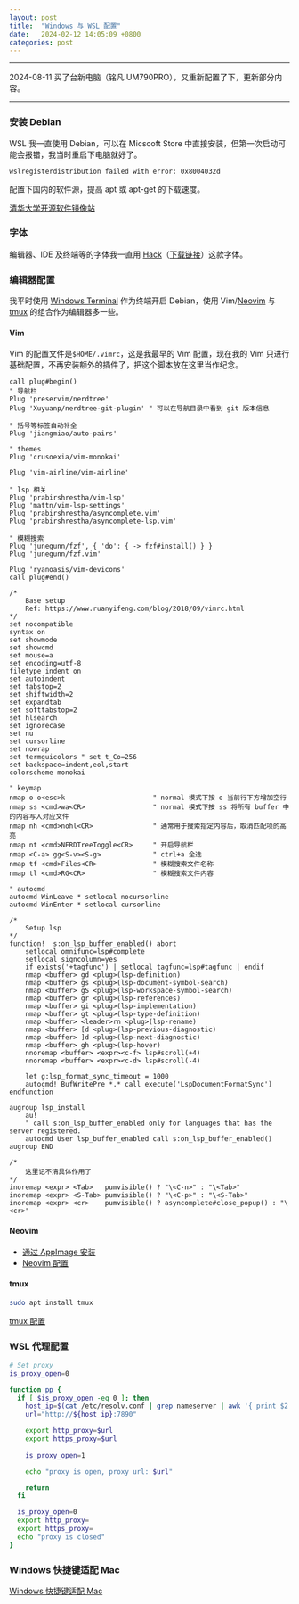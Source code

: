 ```yaml
---
layout: post
title:  "Windows 与 WSL 配置"
date:   2024-02-12 14:05:09 +0800
categories: post
---
```


---

2024-08-11 买了台新电脑（铭凡 UM790PRO），又重新配置了下，更新部分内容。

---

### 安装 Debian

WSL 我一直使用 Debian，可以在 Micscoft Store 中直接安装，但第一次启动可能会报错，我当时重启下电脑就好了。

```
wslregisterdistribution failed with error: 0x8004032d
```

配置下国内的软件源，提高 apt 或 apt-get 的下载速度。

[清华大学开源软件镜像站](https://mirrors.tuna.tsinghua.edu.cn/help/debian/)

### 字体

编辑器、IDE 及终端等的字体我一直用 [Hack](https://github.com/source-foundry/Hack)（[下载链接](https://github.com/ryanoasis/nerd-fonts/releases/download/v3.2.1/Hack.zip)）这款字体。

### 编辑器配置

我平时使用 [Windows Terminal](https://github.com/microsoft/terminal) 作为终端开启 Debian，使用 Vim/[Neovim](https://neovim.io/) 与 [tmux](https://github.com/tmux/tmux/wiki) 的组合作为编辑器多一些。

#### Vim

Vim 的配置文件是`$HOME/.vimrc`，这是我最早的 Vim 配置，现在我的 Vim 只进行基础配置，不再安装额外的插件了，把这个脚本放在这里当作纪念。

``` vim
call plug#begin()
" 导航栏
Plug 'preservim/nerdtree'
Plug 'Xuyuanp/nerdtree-git-plugin' " 可以在导航目录中看到 git 版本信息

" 括号等标签自动补全
Plug 'jiangmiao/auto-pairs'

" themes
Plug 'crusoexia/vim-monokai'

Plug 'vim-airline/vim-airline'

" lsp 相关
Plug 'prabirshrestha/vim-lsp'
Plug 'mattn/vim-lsp-settings'
Plug 'prabirshrestha/asyncomplete.vim'
Plug 'prabirshrestha/asyncomplete-lsp.vim'

" 模糊搜索
Plug 'junegunn/fzf', { 'do': { -> fzf#install() } }
Plug 'junegunn/fzf.vim'

Plug 'ryanoasis/vim-devicons'
call plug#end()

/*
    Base setup
    Ref: https://www.ruanyifeng.com/blog/2018/09/vimrc.html  
*/
set nocompatible
syntax on
set showmode
set showcmd
set mouse=a
set encoding=utf-8
filetype indent on
set autoindent
set tabstop=2
set shiftwidth=2
set expandtab
set softtabstop=2
set hlsearch
set ignorecase
set nu
set cursorline
set nowrap
set termguicolors " set t_Co=256
set backspace=indent,eol,start
colorscheme monokai

" keymap
nmap o o<esc>k                      " normal 模式下按 o 当前行下方增加空行
nmap ss <cmd>wa<CR>                 " normal 模式下按 ss 将所有 buffer 中的内容写入对应文件
nmap nh <cmd>nohl<CR>               " 通常用于搜索指定内容后，取消匹配项的高亮
nmap nt <cmd>NERDTreeToggle<CR>     " 开启导航栏
nmap <C-a> gg<S-v><S-g>             " ctrl+a 全选
nmap tf <cmd>Files<CR>              " 模糊搜索文件名称
nmap tl <cmd>RG<CR>                 " 模糊搜索文件内容

" autocmd
autocmd WinLeave * setlocal nocursorline
autocmd WinEnter * setlocal cursorline

/*
    Setup lsp
*/
function!  s:on_lsp_buffer_enabled() abort
    setlocal omnifunc=lsp#complete
    setlocal signcolumn=yes
    if exists('+tagfunc') | setlocal tagfunc=lsp#tagfunc | endif
    nmap <buffer> gd <plug>(lsp-definition)
    nmap <buffer> gs <plug>(lsp-document-symbol-search)
    nmap <buffer> gS <plug>(lsp-workspace-symbol-search)
    nmap <buffer> gr <plug>(lsp-references)
    nmap <buffer> gi <plug>(lsp-implementation)
    nmap <buffer> gt <plug>(lsp-type-definition)
    nmap <buffer> <leader>rn <plug>(lsp-rename)
    nmap <buffer> [d <plug>(lsp-previous-diagnostic)
    nmap <buffer> ]d <plug>(lsp-next-diagnostic)
    nmap <buffer> gh <plug>(lsp-hover)
    nnoremap <buffer> <expr><c-f> lsp#scroll(+4)
    nnoremap <buffer> <expr><c-d> lsp#scroll(-4)

    let g:lsp_format_sync_timeout = 1000
    autocmd! BufWritePre *.* call execute('LspDocumentFormatSync')
endfunction

augroup lsp_install
    au!
    " call s:on_lsp_buffer_enabled only for languages that has the server registered.
    autocmd User lsp_buffer_enabled call s:on_lsp_buffer_enabled()
augroup END

/*
    这里记不清具体作用了
*/
inoremap <expr> <Tab>   pumvisible() ? "\<C-n>" : "\<Tab>"
inoremap <expr> <S-Tab> pumvisible() ? "\<C-p>" : "\<S-Tab>"
inoremap <expr> <cr>    pumvisible() ? asyncomplete#close_popup() : "\<cr>"
```

#### Neovim

- [通过 AppImage 安装](https://github.com/neovim/neovim/blob/master/INSTALL.md#appimage-universal-linux-package)
- [Neovim 配置](https://github.com/xdsdmg/neovim-config)

#### tmux

``` bash
sudo apt install tmux
```

[tmux 配置](https://github.com/xdsdmg/tmux-config)

### WSL 代理配置

``` bash
# Set proxy
is_proxy_open=0

function pp {
  if [ $is_proxy_open -eq 0 ]; then
    host_ip=$(cat /etc/resolv.conf | grep nameserver | awk '{ print $2 }')
    url="http://${host_ip}:7890"

    export http_proxy=$url
    export https_proxy=$url
    
    is_proxy_open=1

    echo "proxy is open, proxy url: $url"

    return
  fi

  is_proxy_open=0
  export http_proxy=
  export https_proxy=
  echo "proxy is closed"
}
```

### Windows 快捷键适配 Mac

[Windows 快捷键适配 Mac](https://juejin.cn/post/7162921939198017567)
